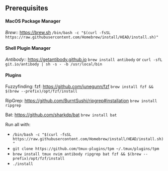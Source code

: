 ## Prerequisites

#### MacOS Package Manager
*Brew:*: https://brew.sh
`/bin/bash -c "$(curl -fsSL https://raw.githubusercontent.com/Homebrew/install/HEAD/install.sh)"`


#### Shell Plugin Manager
*Antibody:*: https://getantibody.github.io
`brew install antibody` or `curl -sfL git.io/antibody | sh -s - -b /usr/local/bin`


#### Plugins

Fuzzyfinding:
fzf: https://github.com/junegunn/fzf
`brew install fzf && $(brew --prefix)/opt/fzf/install`

RipGrep: https://github.com/BurntSushi/ripgrep#installation
`brew install ripgrep`

Bat: https://github.com/sharkdp/bat
`brew install bat`


Run all with:
* `/bin/bash -c "$(curl -fsSL https://raw.githubusercontent.com/Homebrew/install/HEAD/install.sh)"`
* `git clone https://github.com/tmux-plugins/tpm ~/.tmux/plugins/tpm`
* `brew install tmux nvim antibody ripgrep bat fzf && $(brew --prefix)/opt/fzf/install`
* `./install`
